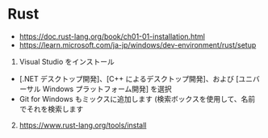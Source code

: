 # Rust
- https://doc.rust-lang.org/book/ch01-01-installation.html
- https://learn.microsoft.com/ja-jp/windows/dev-environment/rust/setup

1. Visual Studio をインストール
- [.NET デスクトップ開発]、[C++ によるデスクトップ開発]、および [ユニバーサル Windows プラットフォーム開発] を選択
-  Git for Windows もミックスに追加します (検索ボックスを使用して、名前でそれを検索します
2. https://www.rust-lang.org/tools/install
